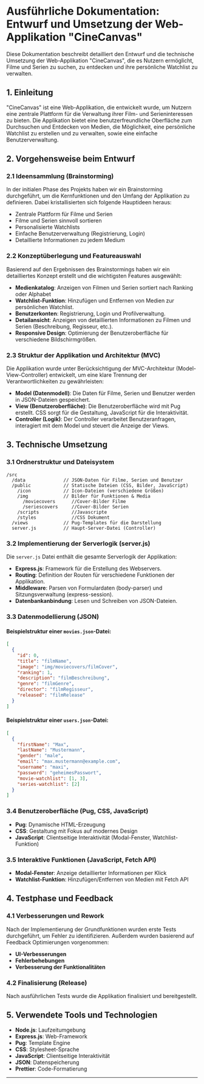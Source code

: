 # Ausführliche Dokumentation: Entwurf und Umsetzung der Web-Applikation "CineCanvas"

Diese Dokumentation beschreibt detailliert den Entwurf und die technische Umsetzung der Web-Applikation "CineCanvas", die es Nutzern ermöglicht, Filme und Serien zu suchen, zu entdecken und ihre persönliche Watchlist zu verwalten.

## 1. Einleitung

"CineCanvas" ist eine Web-Applikation, die entwickelt wurde, um Nutzern eine zentrale Plattform für die Verwaltung ihrer Film- und Serieninteressen zu bieten. Die Applikation bietet eine benutzerfreundliche Oberfläche zum Durchsuchen und Entdecken von Medien, die Möglichkeit, eine persönliche Watchlist zu erstellen und zu verwalten, sowie eine einfache Benutzerverwaltung.

## 2. Vorgehensweise beim Entwurf

### 2.1 Ideensammlung (Brainstorming)

In der initialen Phase des Projekts haben wir ein Brainstorming durchgeführt, um die Kernfunktionen und den Umfang der Applikation zu definieren. Dabei kristallisierten sich folgende Hauptideen heraus:

- Zentrale Plattform für Filme und Serien
- Filme und Serien sinnvoll sortieren
- Personalisierte Watchlists
- Einfache Benutzerverwaltung (Registrierung, Login)
- Detaillierte Informationen zu jedem Medium

### 2.2 Konzeptüberlegung und Featureauswahl

Basierend auf den Ergebnissen des Brainstormings haben wir ein detailliertes Konzept erstellt und die wichtigsten Features ausgewählt:

- **Medienkatalog**: Anzeigen von Filmen und Serien sortiert nach Ranking oder Alphabet
- **Watchlist-Funktion**: Hinzufügen und Entfernen von Medien zur persönlichen Watchlist.
- **Benutzerkonten**: Registrierung, Login und Profilverwaltung.
- **Detailansicht**: Anzeigen von detaillierten Informationen zu Filmen und Serien (Beschreibung, Regisseur, etc.).
- **Responsive Design**: Optimierung der Benutzeroberfläche für verschiedene Bildschirmgrößen.

### 2.3 Struktur der Applikation und Architektur (MVC)

Die Applikation wurde unter Berücksichtigung der MVC-Architektur (Model-View-Controller) entwickelt, um eine klare Trennung der Verantwortlichkeiten zu gewährleisten:

- **Model (Datenmodell)**: Die Daten für Filme, Serien und Benutzer werden in JSON-Dateien gespeichert.
- **View (Benutzeroberfläche)**: Die Benutzeroberfläche wird mit Pug erstellt. CSS sorgt für die Gestaltung, JavaScript für die Interaktivität.
- **Controller (Logik)**: Der Controller verarbeitet Benutzeranfragen, interagiert mit dem Model und steuert die Anzeige der Views.

## 3. Technische Umsetzung

### 3.1 Ordnerstruktur und Dateisystem

```
/src
  /data              // JSON-Daten für Filme, Serien und Benutzer
  /public            // Statische Dateien (CSS, Bilder, JavaScript)
    /icon            // Icon-Dateien (verschiedene Größen)
    /img             // Bilder für Funktionen & Media
      /moviecovers      //Cover-Bilder Filme
      /seriescovers     //Cover-Bilder Serien
    /scripts            //Javascripte
    /styles             //CSS Dokument
  /views             // Pug-Templates für die Darstellung
  server.js          // Haupt-Server-Datei (Controller)
```

### 3.2 Implementierung der Serverlogik (server.js)

Die `server.js` Datei enthält die gesamte Serverlogik der Applikation:

- **Express.js**: Framework für die Erstellung des Webservers.
- **Routing**: Definition der Routen für verschiedene Funktionen der Applikation.
- **Middleware**: Parsen von Formulardaten (body-parser) und Sitzungsverwaltung (express-session).
- **Datenbankanbindung**: Lesen und Schreiben von JSON-Dateien.

### 3.3 Datenmodellierung (JSON)

#### Beispielstruktur einer `movies.json`-Datei:

```json
[
  {
    "id": 0,
    "title": "filmName",
    "image": "img/moviecovers/filmCover",
    "ranking": 1,
    "description": "filmBeschreibung",
    "genre": "filmGenre",
    "director": "filmRegisseur",
    "released": "filmRelease"
  }
]
```

#### Beispielstruktur einer `users.json`-Datei:

```json
[
  {
    "firstName": "Max",
    "lastName": "Mustermann",
    "gender": "male",
    "email": "max.mustermann@example.com",
    "username": "maxi",
    "password": "geheimesPasswort",
    "movie-watchlist": [1, 3],
    "series-watchlist": [2]
  }
]
```

### 3.4 Benutzeroberfläche (Pug, CSS, JavaScript)

- **Pug**: Dynamische HTML-Erzeugung
- **CSS**: Gestaltung mit Fokus auf modernes Design
- **JavaScript**: Clientseitige Interaktivität (Modal-Fenster, Watchlist-Funktion)

### 3.5 Interaktive Funktionen (JavaScript, Fetch API)

- **Modal-Fenster**: Anzeige detaillierter Informationen per Klick
- **Watchlist-Funktion**: Hinzufügen/Entfernen von Medien mit Fetch API

## 4. Testphase und Feedback



### 4.1 Verbesserungen und Rework

Nach der Implementierung der Grundfunktionen wurden erste Tests durchgeführt, um Fehler zu identifizieren.
Außerdem wurden basierend auf Feedback Optimierungen vorgenommen:

- **UI-Verbesserungen**
- **Fehlerbehebungen**
- **Verbesserung der Funktionalitäten**

### 4.2 Finalisierung (Release)

Nach ausführlichen Tests wurde die Applikation finalisiert und bereitgestellt.

## 5. Verwendete Tools und Technologien

- **Node.js**: Laufzeitumgebung
- **Express.js**: Web-Framework
- **Pug**: Template Engine
- **CSS**: Stylesheet-Sprache
- **JavaScript**: Clientseitige Interaktivität
- **JSON**: Datenspeicherung
- **Prettier**: Code-Formatierung

---

